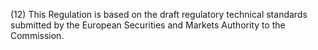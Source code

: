 (12) This Regulation is based on the draft regulatory technical standards submitted by the European Securities and Markets Authority to the Commission.
